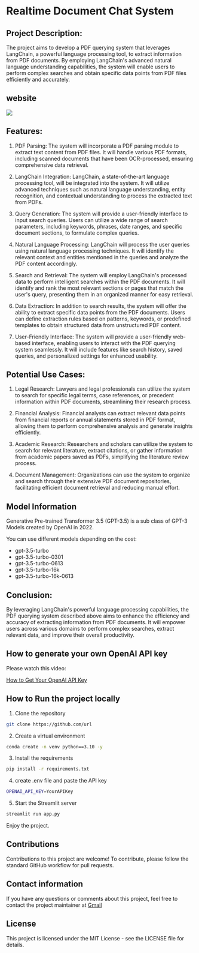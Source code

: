 # Realtime Document Chat System

## Project Description: 

The project aims to develop a PDF querying system that leverages LangChain, a powerful language processing tool, to extract information from PDF documents. By employing LangChain's advanced natural language understanding capabilities, the system will enable users to perform complex searches and obtain specific data points from PDF files efficiently and accurately.

## website
![](https://github.com/praj2408/Realtime-Document-Chat-System/blob/main/images/ezgif.com-crop.gif)

## Features:
1. PDF Parsing: The system will incorporate a PDF parsing module to extract text content from PDF files. It will handle various PDF formats, including scanned documents that have been OCR-processed, ensuring comprehensive data retrieval.

2. LangChain Integration: LangChain, a state-of-the-art language processing tool, will be integrated into the system. It will utilize advanced techniques such as natural language understanding, entity recognition, and contextual understanding to process the extracted text from PDFs.

3. Query Generation: The system will provide a user-friendly interface to input search queries. Users can utilize a wide range of search parameters, including keywords, phrases, date ranges, and specific document sections, to formulate complex queries.

4. Natural Language Processing: LangChain will process the user queries using natural language processing techniques. It will identify the relevant context and entities mentioned in the queries and analyze the PDF content accordingly.

5. Search and Retrieval: The system will employ LangChain's processed data to perform intelligent searches within the PDF documents. It will identify and rank the most relevant sections or pages that match the user's query, presenting them in an organized manner for easy retrieval.

6. Data Extraction: In addition to search results, the system will offer the ability to extract specific data points from the PDF documents. Users can define extraction rules based on patterns, keywords, or predefined templates to obtain structured data from unstructured PDF content.

7. User-Friendly Interface: The system will provide a user-friendly web-based interface, enabling users to interact with the PDF querying system seamlessly. It will include features like search history, saved queries, and personalized settings for enhanced usability.


## Potential Use Cases:

1. Legal Research: Lawyers and legal professionals can utilize the system to search for specific legal terms, case references, or precedent information within PDF documents, streamlining their research process.

2. Financial Analysis: Financial analysts can extract relevant data points from financial reports or annual statements stored in PDF format, allowing them to perform comprehensive analysis and generate insights efficiently.

3. Academic Research: Researchers and scholars can utilize the system to search for relevant literature, extract citations, or gather information from academic papers saved as PDFs, simplifying the literature review process.

4. Document Management: Organizations can use the system to organize and search through their extensive PDF document repositories, facilitating efficient document retrieval and reducing manual effort.

## Model Information
Generative Pre-trained Transformer 3.5 (GPT-3.5) is a sub class of GPT-3 Models created by OpenAI in 2022.

You can use different models depending on the cost:

 - gpt-3.5-turbo
 - gpt-3.5-turbo-0301
 - gpt-3.5-turbo-0613
 - gpt-3.5-turbo-16k
 - gpt-3.5-turbo-16k-0613


## Conclusion:

By leveraging LangChain's powerful language processing capabilities, the PDF querying system described above aims to enhance the efficiency and accuracy of extracting information from PDF documents. It will empower users across various domains to perform complex searches, extract relevant data, and improve their overall productivity.


## How to generate your own OpenAI API key

Please watch this video:

[How to Get Your OpenAI API Key](https://www.youtube.com/watch?v=nafDyRsVnXU&ab_channel=TutorialsHub)

## How to Run the project locally

1. Clone the repository 
```bash
git clone https://github.com/url
```

2. Create a virtual environment 
```bash
conda create -n venv python==3.10 -y
```

3. Install the requirements
```bash
pip install -r requirements.txt
```

4. create .env file and paste the API key
```bash
OPENAI_API_KEY=YourAPIKey
```

5. Start the Streamlit server
```bash
streamlit run app.py
```

Enjoy the project.

## Contributions
Contributions to this project are welcome! To contribute, please follow the standard GitHub workflow for pull requests.

## Contact information
If you have any questions or comments about this project, feel free to contact the project maintainer at [Gmail](prajwalgbdr03@gmail.com)

## License
This project is licensed under the MIT License - see the LICENSE file for details.
